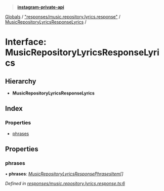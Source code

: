 > **[instagram-private-api](../README.md)**

[Globals](../README.md) / ["responses/music.repository.lyrics.response"](../modules/_responses_music_repository_lyrics_response_.md) / [MusicRepositoryLyricsResponseLyrics](_responses_music_repository_lyrics_response_.musicrepositorylyricsresponselyrics.md) /

# Interface: MusicRepositoryLyricsResponseLyrics

## Hierarchy

* **MusicRepositoryLyricsResponseLyrics**

## Index

### Properties

* [phrases](_responses_music_repository_lyrics_response_.musicrepositorylyricsresponselyrics.md#phrases)

## Properties

###  phrases

• **phrases**: *[MusicRepositoryLyricsResponsePhrasesItem](_responses_music_repository_lyrics_response_.musicrepositorylyricsresponsephrasesitem.md)[]*

*Defined in [responses/music.repository.lyrics.response.ts:6](https://github.com/dilame/instagram-private-api/blob/173bc62/src/responses/music.repository.lyrics.response.ts#L6)*